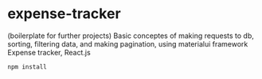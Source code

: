# expense-tracker
(boilerplate for further projects)
Basic conceptes of making requests to db, sorting, filtering data, and making pagination, using materialui framework
Expense tracker, React.js

```
npm install
```

